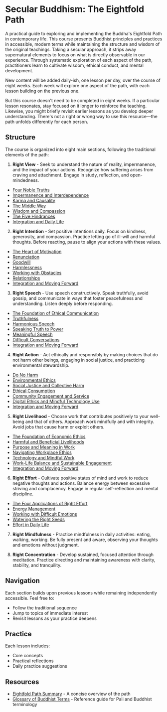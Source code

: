# Secular Buddhism: The Eightfold Path

A practical guide to exploring and implementing the Buddha's Eightfold Path in contemporary life. This course presents Buddhist principles and practices in accessible, modern terms while maintaining the structure and wisdom of the original teachings. Taking a secular approach, it strips away supernatural elements to focus on what is directly observable in our experience. Through systematic exploration of each aspect of the path, practitioners learn to cultivate wisdom, ethical conduct, and mental development.  

New content will be added daily-ish, one lesson per day, over the course of eight weeks. Each week will explore one aspect of the path, with each lesson building on the previous one.

But this course doesn't need to be completed in eight weeks. If a particular lesson resonates, stay focused on it longer to reinforce the teaching. Likewise, you might briefly revisit earlier lessons as you develop deeper understanding. There's not a right or wrong way to use this resource—the path unfolds differently for each person.

## Structure

The course is organized into eight main sections, following the traditional elements of the path:

1. **Right View** - Seek to understand the nature of reality, impermanence, and the impact of your actions. Recognize how suffering arises from craving and attachment. Engage in study, reflection, and open-mindedness.  

- [Four Noble Truths](eightfold-path/1-right-view/01-four-noble-truths.md)
- [Impermanence and Interdependence](eightfold-path/1-right-view/02-impermanence-interdependence.md)
- [Karma and Causality](eightfold-path/1-right-view/03-karma.md)
- [The Middle Way](eightfold-path/1-right-view/04-middle-way.md)
- [Wisdom and Compassion](eightfold-path/1-right-view/05-wisdom-compassion.md)
- [The Five Hindrances](eightfold-path/1-right-view/06-five-hindrances.md)
- [Integration and Daily Life](eightfold-path/1-right-view/07-integration-and-daily-life.md)

2. **Right Intention** - Set positive intentions daily. Focus on kindness, generosity, and compassion. Practice letting go of ill-will and harmful thoughts. Before reacting, pause to align your actions with these values.
- [The Heart of Motivation](eightfold-path/2-right-intention/01-heart-of-motivation.md)
- [Renunciation](eightfold-path/2-right-intention/02-renunciation.md)
- [Goodwill](eightfold-path/2-right-intention/03-goodwill.md)
- [Harmlessness](eightfold-path/2-right-intention/04-harmlessness.md)
- [Working with Obstacles](eightfold-path/2-right-intention/05-working-with-obstacles.md)
- [Relationships](eightfold-path/2-right-intention/06-relationships.md)
- [Integration and Moving Forward](eightfold-path/2-right-intention/07-intention-integration.md)

3. **Right Speech** - Use speech constructively. Speak truthfully, avoid gossip, and communicate in ways that foster peacefulness and understanding. Listen deeply before responding.
- [The Foundation of Ethical Communication](eightfold-path/3-right-speech/01-foundation-of-right-speech.md)
- [Truthfulness](eightfold-path/3-right-speech/02-truthfulness.md)
- [Harmonious Speech](eightfold-path/3-right-speech/03-harmonious-speech.md)
- [Speaking Truth to Power](eightfold-path/3-right-speech/04-speaking-truth-to-power.md)
- [Meaningful Speech](eightfold-path/3-right-speech/05-meaningful-speech.md)
- [Difficult Conversations](eightfold-path/3-right-speech/06-difficult-conversations.md)
- [Integration and Moving Forward](eightfold-path/3-right-speech/07-speech-integration.md)

4. **Right Action** - Act ethically and responsibly by making choices that do not harm other beings, engaging in social justice, and practicing environmental stewardship.  
- [Do No Harm](eightfold-path/4-right-action/01-do-no-harm.md)
- [Environmental Ethics](eightfold-path/4-right-action/02-environmental-ethics.md)
- [Social Justice and Collective Harm](eightfold-path/4-right-action/03-social-justice.md)
- [Ethical Consumption](eightfold-path/4-right-action/04-ethical-consumption.md)
- [Community Engagement and Service](eightfold-path/4-right-action/05-community-engagement.md)
- [Digital Ethics and Mindful Technology Use](eightfold-path/4-right-action/06-digital-ethics.md)
- [Integration and Moving Forward](eightfold-path/4-right-action/07-action-integration.md)

5. **Right Livelihood** - Choose work that contributes positively to your well-being and that of others. Approach work mindfully and with integrity. Avoid jobs that cause harm or exploit others.
- [The Foundation of Economic Ethics](eightfold-path/5-right-livelihood/01-economic-ethics.md)
- [Harmful and Beneficial Livelihoods](eightfold-path/5-right-livelihood/02-livelihoods.md)
- [Purpose and Meaning in Work](eightfold-path/5-right-livelihood/03-purpose-and-meaning.md)
- [Navigating Workplace Ethics](eightfold-path/5-right-livelihood/04-navigating-workplace-ethics.md)
- [Technology and Mindful Work](eightfold-path/5-right-livelihood/05-technology-and-mindful-work.md)
- [Work-Life Balance and Sustainable Engagement](eightfold-path/5-right-livelihood/06-work-life-balance.md)
- [Integration and Moving Forward](eightfold-path/5-right-livelihood/07-integration-and-moving-forward.md)

6. **Right Effort** - Cultivate positive states of mind and work to reduce negative thoughts and actions. Balance energy between excessive striving and complacency. Engage in regular self-reflection and mental discipline.  
- [The Four Applications of Right Effort](eightfold-path/6-right-effort/01-four-applications.md)
- [Energy Management](eightfold-path/6-right-effort/02-energy-management.md)
- [Working with Difficult Emotions](eightfold-path/6-right-effort/03-difficult-emotions.md)
- [Watering the Right Seeds](eightfold-path/6-right-effort/04-watering-the-right-seeds.md)
- [Effort in Daily Life](eightfold-path/6-right-effort/05-effort-in-daily-life.md)

7. **Right Mindfulness** - Practice mindfulness in daily activities: eating, walking, working. Be fully present and aware, observing your thoughts and emotions without judgment.  

8. **Right Concentration** - Develop sustained, focused attention through meditation. Practice directing and maintaining awareness with clarity, stability, and tranquility.

## Navigation

Each section builds upon previous lessons while remaining independently accessible. Feel free to:
- Follow the traditional sequence
- Jump to topics of immediate interest
- Revisit lessons as your practice deepens

## Practice

Each lesson includes:
- Core concepts
- Practical reflections
- Daily practice suggestions

## Resources

- [Eightfold Path Summary](overview-tldr.md) - A concise overview of the path
- [Glossary of Buddhist Terms](glossary.md) - Reference guide for Pali and Buddhist terminology
